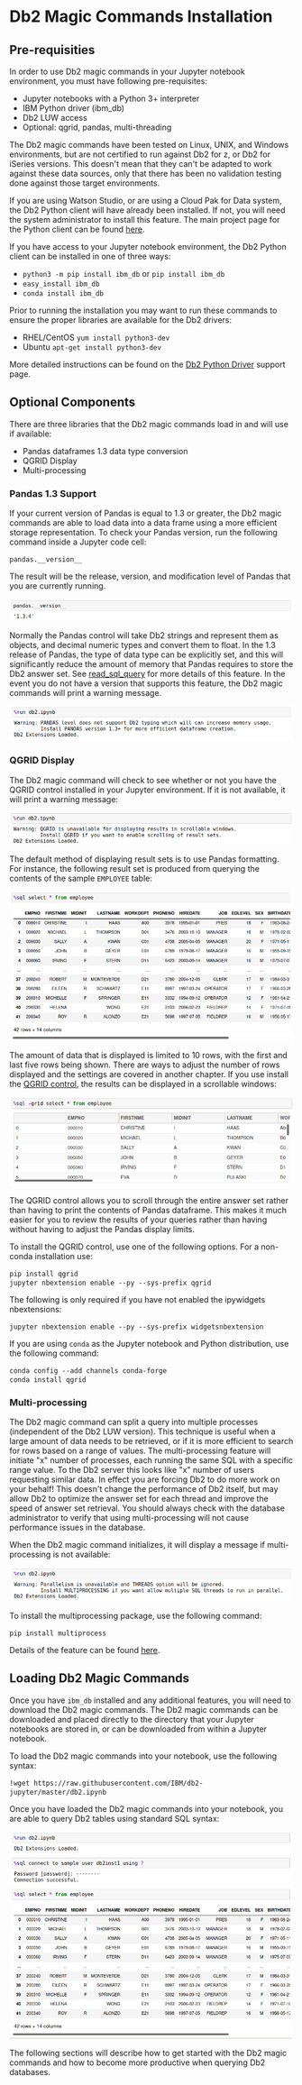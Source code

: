 # Db2 Magic Commands Installation

## Pre-requisities

In order to use Db2 magic commands in your Jupyter notebook environment, you must have following pre-requisites:

- Jupyter notebooks with a Python 3+ interpreter
- IBM Python driver (ibm_db)
- Db2 LUW access 
- Optional: qgrid, pandas, multi-threading

The Db2 magic commands have been tested on Linux, UNIX, and Windows environments, but are not certified to run against Db2 for z, or Db2 for iSeries versions. This doesn't mean that they can't be adapted to work against these data sources, only that there has been no validation testing done against those target environments.

If you are using Watson Studio, or are using a Cloud Pak for Data system, the Db2 Python client will have already been installed. If not, you will need the system administrator to install this feature. The main project page for the Python client can be found [here](https://github.com/ibmdb/python-ibmdb).

If you have access to your Jupyter notebook environment, the Db2 Python client can be installed in one of three ways:

- `python3 -m pip install ibm_db` or `pip install ibm_db`
- `easy_install ibm_db`
- `conda install ibm_db` 

Prior to running the installation you may want to run these commands to ensure the proper libraries are available for the Db2 drivers:

- RHEL/CentOS `yum install python3-dev`
- Ubuntu `apt-get install python3-dev`

More detailed instructions can be found on the [Db2 Python Driver](https://github.com/ibmdb/python-ibmdb#inst) support page.

## Optional Components

There are three libraries that the Db2 magic commands load in and will use if available:

- Pandas dataframes 1.3 data type conversion
- QGRID Display 
- Multi-processing

### Pandas 1.3 Support

If your current version of Pandas is equal to 1.3 or greater, the Db2 magic commands are able to load data into a data frame using a more efficient storage representation. To check your Pandas version, run the following command inside a Jupyter code cell:

```
pandas.__version__
```

The result will be the release, version, and modification level of Pandas that you are currently running.

![Pandas version](img/pandas_version.png)

Normally the Pandas control will take Db2 strings and represent them as objects, and decimal numeric types and convert them to float. In the 1.3 release of Pandas, the type of data type can be explicitly set, and this will significantly reduce the amount of memory that Pandas requires to store the Db2 answer set. See [read_sql_query](https://pandas.pydata.org/pandas-docs/stable/reference/api/pandas.read_sql_query.html#pandas.read_sql_query) for more details of this feature. In the event you do not have a version that supports this feature, the Db2 magic commands will print a warning message.

![Pandas Old](img/pandas_old.png)

### QGRID Display

The Db2 magic command will check to see whether or not you have the QGRID control installed in your Jupyter environment. If it is not available, it will print a warning message:

![No QGRID](img/no_qgrid.png)

The default method of displaying result sets is to use Pandas formatting. For instance, the following result set is produced from querying the contents of the sample `EMPLOYEE` table:

![Employees Pandas](img/employee_pandas.png)

The amount of data that is displayed is limited to 10 rows, with the first and last five rows being shown. There are ways to adjust the number of rows displayed and the settings are covered in another chapter. If you use install the [QGRID control](https://github.com/quantopian/qgrid), the results can be displayed in a scrollable windows:

![Employees QGRID](img/employee_qgrid.png)

The QGRID control allows you to scroll through the entire answer set rather than having to print the contents of Pandas dataframe. This makes it much easier for you to review the results of your queries rather than having without having to adjust the Pandas display limits.

To install the QGRID control, use one of the following options. For a non-conda installation use:

```
pip install qgrid
jupyter nbextension enable --py --sys-prefix qgrid
```

The following is only required if you have not enabled the ipywidgets nbextensions:
```
jupyter nbextension enable --py --sys-prefix widgetsnbextension
```

If you are using `conda` as the Jupyter notebook and Python distribution, use the following command:

```
conda config --add channels conda-forge
conda install qgrid
```

### Multi-processing

The Db2 magic command can split a query into multiple processes (independent of the Db2 LUW version). This technique is useful when a large amount of data needs to be retrieved, or if it is more efficient to search for rows based on a range of values. The multi-processing feature will initiate "x" number of processes, each running the same SQL with a specific range value. To the Db2 server this looks like "x" number of users requesting similar data. In effect you are forcing Db2 to do more work on your behalf! This doesn't change the performance of Db2 itself, but may allow Db2 to optimize the answer set for each thread and improve the speed of answer set retrieval. You should always check with the database administrator to verify that using multi-processing will not cause performance issues in the database.

When the Db2 magic command initializes, it will display a message if multi-processing is not available:

![No Threading](img/no_multithreads.png)

To install the multiprocessing package, use the following command:

```
pip install multiprocess
```

Details of the feature can be found [here](https://pypi.org/project/multiprocess/).

## Loading Db2 Magic Commands

Once you have `ibm_db` installed and any additional features, you will need to download the Db2 magic commands. The Db2 magic commands can be downloaded and placed directly to the directory that your Jupyter notebooks are stored in, or can be downloaded from within a Jupyter notebook.

To load the Db2 magic commands into your notebook, use the following syntax:
```
!wget https://raw.githubusercontent.com/IBM/db2-jupyter/master/db2.ipynb

```

Once you have loaded the Db2 magic commands into your notebook, you are able to query Db2 tables using standard SQL syntax:

![Intro Sample](img/intro_sample.png)

The following sections will describe how to get started with the Db2 magic commands and how to become more productive when querying Db2 databases.